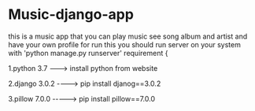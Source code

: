 # Music-django-app
this is a music app that you can play music see song album and artist and have your own profile
for run this you should run server on your system with 'python manage.py runserver'
requirement {

1.python 3.7 ---> install python from website

2.django 3.0.2  ----> pip install djanog==3.0.2

3.pillow 7.0.0 -----> pip install pillow==7.0.0
